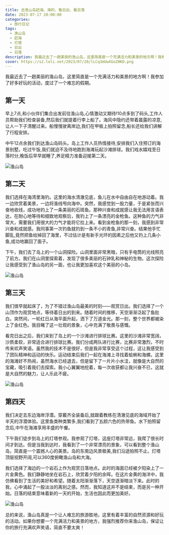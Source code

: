 ```yaml
---
title: 去渔山岛赶海、海钓、看日出、看日落
date: 2023-07-17 20:00:00
categories:
  - 旅行日记
tags:
  - 渔山岛
  - 赶海
  - 灯塔
  - 日出
  - 日落
description: 我最近去了一趟美丽的渔山岛，这里简直是一个充满活力和美景的地方啊！我参加了好多好玩的活动，度过了一个难忘的假期。
cover: https://s2.loli.net/2023/07/20/lLCq3mUwXGoZHKD.png
---
```


我最近去了一趟美丽的渔山岛，这里简直是一个充满活力和美景的地方啊！我参加了好多好玩的活动，度过了一个难忘的假期。

## 第一天

早上7点,和小伙伴们集合出发前往渔山岛,心情激动又期待!10点多到了码头,工作人员帮助我们检查装备,然后我们就提着行李上船了。海风中隐约还带着晨露的凉意,让人一下子清醒过来。船慢慢驶离岸边,我们在甲板上拍照留念,船长还给我们讲解了行程安排。

中午12点余我们到达渔山岛码头。岛上工作人员热情接待,安排我们入住预订的海景别墅。吃过午饭,我们就迫不及待地跑到海滩玩起沙滩排球。我们戏水嬉戏至日落时分,晚饭后早早就睡了,养足精力准备迎接第二天。

![渔山岛](https://s2.loli.net/2023/07/20/w7pYuJCMia32ylF.png)

## 第二天


我们选择在海湾里海钓。这里的海水清澈见底，鱼儿在水中自由自在地游动着。我一边欣赏着美景，一边将渔线甩向海中。突然，我感觉到一股力量，于是紧张而兴奋地收线，成功地钓上了一条美丽的石斑鱼。那种兴奋和成就感让我无法用言语表达，在耐心地等待和细致地观察后，我钓上了一条漂亮的金枪鱼。这种鱼的力气非常大，需要我们用很大的力气才能将它拉上来。看到金枪鱼的那一刻，我感到非常兴奋和成就感。我同事第一次钓鱼就钓到一条不小的青鱼,非常兴奋。结果他手忙脚乱,竟然把鱼给掉回了海里，不过估计是有新手光环的因素之后他又钓上几条小鱼,成功地赢回了面子。

下午，我们去了岛上的一个山洞探险。山洞里面非常黑暗，只有手电筒的光线照亮了前方。我们在山洞里探索着，发现了很多美丽的石钟乳和神秘的生物。这次探险让我感受到了渔山岛的另一面，也让我更加喜欢这个美丽的小岛。

![渔山岛](https://s2.loli.net/2023/07/20/mxOSvwgMJ5QnUNp.png)

## 第三天

我们很早就起床了，为了不错过渔山岛最美的时刻——观赏日出。我们选择了一个山顶作为观赏地点，等待着日出的到来。随着时间的推移，天空渐渐泛起了鱼肚白。突然间，一轮红日从海平面升起，洒下了万道金光。那一刻，整个世界都被染上了金红色。我目睹了这一壮观的景象，心中充满了敬畏与感慨。

看完日出之后，我们来到了岛上的一个沙滩进行排球比赛。这里的沙滩非常宽阔，沙质柔软，非常适合进行排球比赛。我们分成两队进行比赛，比赛非常激烈，不时传来欢声笑语。虽然我的技术不是很好，但是我非常享受这个过程，这让我感受到了团队精神和运动的快乐。运动结束后我们一起在海滩上寻找着蛤蜊和海螺。这里的海滩好不热闹，虽然海水已经退去，但是留下了一片片小水洼，就像是大自然的宝藏，吸引着我们去探索。我小心翼翼地挖着，每一次收获都让我兴奋不已，这就是大自然的魅力，让人乐此不疲。

![渔山岛](https://s2.loli.net/2023/07/20/ELSR1mgUKeJnihQ.png)

## 第四天

我们决定去东边海岸浮潜。穿戴齐全装备后,就跟着教练在清澈见底的海域开始了半天的浮潜体验。这里鱼类种类繁多,我们看到了五颜六色的热带鱼。水下拍照留念后,中午在海滩享用丰盛的午餐。

下午我们徒步到岛上的灯塔参观。我参观了灯塔，这座灯塔非常远，我爬了很长时间才到达。但是当我到达时，我看到了一个非常漂亮的景象，可以看到整个渔山岛，简直是一个震撼人心的美景。岛的东南边风景极美,我们沿途拍照不止。灯塔顶层视野开阔,可以360度俯瞰渔山岛和大海。

我们选择了海边的一个岩石上作为观赏日落地点。此时的海面已经被夕阳染上了一片金黄色。我们静静地坐在岩石上，欣赏着夕阳的余晖。在这片金黄的海洋中，我仿佛看到了生活的美好和希望。随着太阳渐渐落下，天空逐渐暗淡下来。此时的我，心中涌起了一股淡淡的离别之感。然而，我知道这并不是结束，而是另一种开始。日落的结束意味着新的一天的开始，生活也因此而更加美好。

![渔山岛](https://s2.loli.net/2023/07/20/HUfEeS39jbu8LJc.png)

总的来说，渔山岛真是一个让人难忘的旅游胜地，这里有着丰富的自然资源和好玩的活动。如果你想要一个充满活力和美景的地方，我强烈推荐你来渔山岛，保证让你的旅行充满欢声笑语，简直不要太爽！

